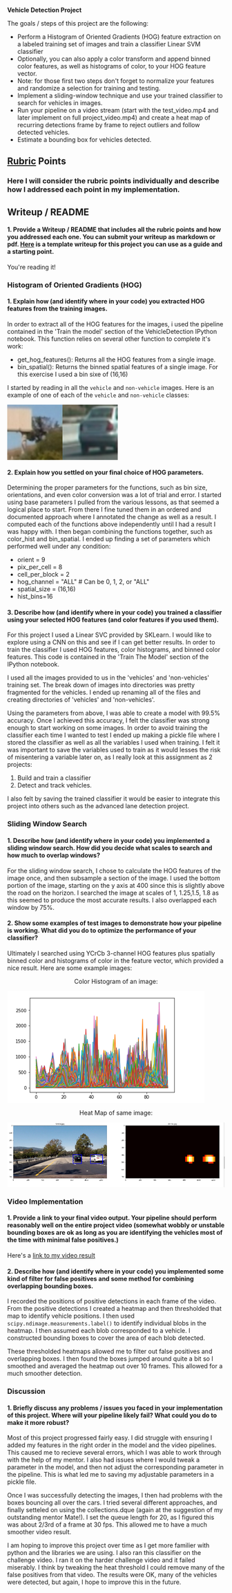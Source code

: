 
**Vehicle Detection Project**

The goals / steps of this project are the following:

* Perform a Histogram of Oriented Gradients (HOG) feature extraction on a labeled training set of images and train a classifier Linear SVM classifier
* Optionally, you can also apply a color transform and append binned color features, as well as histograms of color, to your HOG feature vector. 
* Note: for those first two steps don't forget to normalize your features and randomize a selection for training and testing.
* Implement a sliding-window technique and use your trained classifier to search for vehicles in images.
* Run your pipeline on a video stream (start with the test_video.mp4 and later implement on full project_video.mp4) and create a heat map of recurring detections frame by frame to reject outliers and follow detected vehicles.
* Estimate a bounding box for vehicles detected.


## [Rubric](https://review.udacity.com/#!/rubrics/513/view) Points
### Here I will consider the rubric points individually and describe how I addressed each point in my implementation.  

## Writeup / README

#### 1. Provide a Writeup / README that includes all the rubric points and how you addressed each one.  You can submit your writeup as markdown or pdf.  [Here](https://github.com/udacity/CarND-Vehicle-Detection/blob/master/writeup_template.md) is a template writeup for this project you can use as a guide and a starting point.  

You're reading it!

### Histogram of Oriented Gradients (HOG)

#### 1. Explain how (and identify where in your code) you extracted HOG features from the training images.

In order to extract all of the HOG features for the images, i used the pipeline contained in the 'Train the model' section of the VehicleDetection IPython notebook.  This function relies on several other function to complete it's work:
* get_hog_features(): Returns all the HOG features from a single image.
* bin_spatial(): Returns the binned spatial features of a single image.  For this exercise I used a bin sixe of (16,16)


I started by reading in all the `vehicle` and `non-vehicle` images.  Here is an example of one of each of the `vehicle` and `non-vehicle` classes:


<img src="./readMeImages/nonveh1.png" height=128 width=128 align="left"/>
<img src="./readMeImages/veh1.png" height=128 width=128 align="center"/>

#### 2. Explain how you settled on your final choice of HOG parameters.

Determining the proper parameters for the functions, such as bin size, orientations, and even color conversion was a lot of trial and error.  I started using base parameters I pulled from the various lessons, as that seemed a logical place to start.  From there I fine tuned them in an ordered and documented approach where I annotated the change as well as a result.  I computed each of the functions above independently until I had a result I was happy with.  I then began combining the functions together, such as color_hist and bin_spatial.  I ended up finding a set of parameters which performed well under any condition:
* orient = 9
* pix_per_cell = 8
* cell_per_block = 2
* hog_channel = "ALL" # Can be 0, 1, 2, or "ALL"
* spatial_size = (16,16)
* hist_bins=16

#### 3. Describe how (and identify where in your code) you trained a classifier using your selected HOG features (and color features if you used them).

For this project I used a Linear SVC provided by SKLearn.  I would like to explore using a CNN on this and see if I can get better results. In order to train the classifier I used HOG features, color histograms, and binned color features. This code is contained in the 'Train The Model' section of the IPython notebook. 

I used all the images provided to us in the 'vehicles' and 'non-vehicles' training set.  The break down of images into directories was pretty fragmented for the vehicles.  I ended up renaming all of the files and creating directories of  'vehicles' and 'non-vehicles'.  

Using the parameters from above, I was able to create a model with 99.5% accuracy.  Once I achieved this accuracy, I felt the classifier was strong enough to start working on some images.  In order to avoid training the classifier each time I wanted to test I ended up making a pickle file where I stored the classifier as well as all the variables I used when training.  I felt it was important to save the variables used to train as it would lesses the risk of misentering a variable later on, as I really look at this assignment as 2 projects:
1. Build and train a classifier
2. Detect and track vehicles.

I also felt by saving the trained classifier it would be easier to integrate this project into others such as the advanced lane detection project. 

### Sliding Window Search

#### 1. Describe how (and identify where in your code) you implemented a sliding window search.  How did you decide what scales to search and how much to overlap windows?

For the sliding window search, I chose to calculate the HOG features of the image once, and then subsample a section of the image.  I used the bottom portion of the image, starting on the y axis at 400 since this is slightly above the road on the horizon.  I searched the image at scales of 1, 1.25,1.5, 1.8 as this seemed to produce the most accurate results.  I also overlapped each window by 75%.  



#### 2. Show some examples of test images to demonstrate how your pipeline is working.  What did you do to optimize the performance of your classifier?

Ultimately I searched using YCrCb 3-channel HOG features plus spatially binned color and histograms of color in the feature vector, which provided a nice result.  Here are some example images:


<p style="text-align: center;">Color Histogram of an image:</p>

<img src="./readMeImages/hist2.png" align="center"/>

<p style="text-align: center;">Heat Map of same image:</p>

<img src="./readMeImages/heat1.png" align="center"/>


### Video Implementation

#### 1. Provide a link to your final video output.  Your pipeline should perform reasonably well on the entire project video (somewhat wobbly or unstable bounding boxes are ok as long as you are identifying the vehicles most of the time with minimal false positives.)
Here's a [link to my video result](./OutputVideos/project_video_out.mp4)

#### 2. Describe how (and identify where in your code) you implemented some kind of filter for false positives and some method for combining overlapping bounding boxes.

I recorded the positions of positive detections in each frame of the video.  From the positive detections I created a heatmap and then thresholded that map to identify vehicle positions.  I then used `scipy.ndimage.measurements.label()` to identify individual blobs in the heatmap.  I then assumed each blob corresponded to a vehicle.  I constructed bounding boxes to cover the area of each blob detected.  

These thresholded heatmaps allowed me to filter out false positives and overlapping boxes.  I then found the boxes jumped around quite a bit so I smoothed and averaged the heatmap out over 10 frames. This allowed for a much smoother detection.




### Discussion

#### 1. Briefly discuss any problems / issues you faced in your implementation of this project.  Where will your pipeline likely fail?  What could you do to make it more robust?

Most of this project progressed fairly easy.  I did struggle with ensuring I added my features in the right order in the model and the video pipelines.  This caused me to recieve several errors, which I was able to work through with the help of my mentor.  I also had issues where I would tweak a parameter in the model, and then not adjust the corresponding parameter in the pipeline.  This is what led me to saving my adjustable parameters in a pickle file.

Once I was successfully detecting the images, I then had problems with the boxes bouncing all over the cars.  I tried several different approaches, and finally setteled on using the collections.dque (again at the suggestion of my outstanding mentor Mate!).  I set the queue length for 20, as I figured this was about 2/3rd of a frame at 30 fps.  This allowed me to have a much smoother video result.

  I am hoping to improve this project over time as I get more familier with python and the libraries we are using.  I also ran this classifier on the challenge video. I ran it on the harder challenge video and it failed miserably.  I think by tweaking the heat threshold I could remove many of the false positives from that video.  The results were OK, many of the vehicles were detected, but again, I hope to improve this in the future.



```python

```
